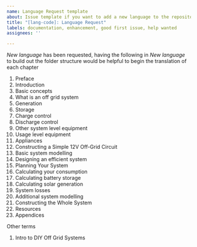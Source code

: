 ```yaml
---
name: Language Request template
about: Issue template if you want to add a new language to the repository.
title: "[lang-code]: Language Request"
labels: documentation, enhancement, good first issue, help wanted
assignees: ''

---
```


*New language* has been requested, having the following in *New language* to build out the folder structure would be helpful to begin the translation of each chapter

1. Preface
2. Introduction
3. Basic concepts
4. What is an off grid system
5. Generation
6. Storage
7. Charge control
8. Discharge control
9. Other system level equipment
10. Usage level equipment
11. Appliances
12. Constructing a Simple 12V Off-Grid Circuit
13. Basic system modelling
14. Designing an efficient system
15. Planning Your System
16. Calculating your consumption
17. Calculating battery storage
18. Calculating solar generation
19. System losses
20. Additional system modelling
21. Constructing the Whole System
22. Resources
23. Appendices

Other terms
1. Intro to DIY Off Grid Systems
